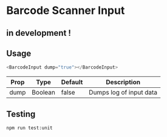 # Barcode Scanner Input

## in development !

## Usage

```js
<BarcodeInput dump="true"></BarcodeInput>
```

| Prop | Type    | Default | Description             |
| ---- | ------- | ------- | ----------------------- |
| dump | Boolean | false   | Dumps log of input data |

## Testing

```
npm run test:unit
```

